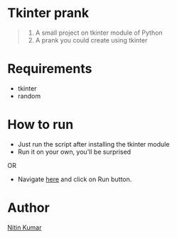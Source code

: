 # Tkinter prank

> 1. A small project on tkinter module of Python  
> 2. A prank you could create using tkinter  

# Requirements

- tkinter
- random

# How to run

- Just run the script after installing the tkinter module  
- Run it on your own, you'll be surprised  

OR

- Navigate [here](https://replit.com/@nitinkr/python-prank#main.py) and click on Run button.  

# Author

[Nitin Kumar](https://linkedin.com/in/nitin30kumar/)
